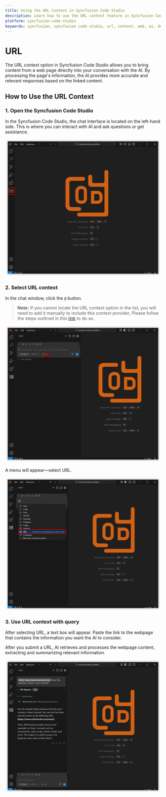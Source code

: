 ```yaml
---
title: Using the URL Context in Syncfusion Code Studio
description: Learn how to use the URL context feature in Syncfusion Code Studio to bring web page content directly into AI conversations for better context.
platform: syncfusion-code-studio
keywords: syncfusion, syncfusion code studio, url, context, web, ai, developer-tools, productivity
---
```

 
# URL 
 
The URL context option in Syncfusion Code Studio allows you to bring content from a web page directly into your conversation with the AI. By processing the page's information, the AI provides more accurate and relevant responses based on the linked content.
 
## How to Use the URL Context
 
### 1. Open the Syncfusion Code Studio
 
In the Syncfusion Code Studio, the chat interface is located on the left-hand side. This is where you can interact with AI and ask questions or get assistance.
 
<img src="../../feature-images/open_chat.png" alt="openchat" />

### 2. Select URL context
 
In the chat window, click the `@` button.  
> **Note:** If you cannot locate the URL context option in the list, you will need to add it manually to include this context provider, Please follow the steps outlined in this [link](https://help.syncfusioncody.com/syncfusion-code-studio/features/context-providers/add-more-contextproviders/How-to-configure-more-contextproviders) to do so.

<img src="../../feature-images/clickcontext.png" alt="click context" />
 
A menu will appear—select URL.

<img src="../../feature-images/url_opencontext.png" alt="open context" />
 
### 3. Use URL context with query
 
After selecting URL, a text box will appear. Paste the link to the webpage that contains the information you want the AI to consider.

After you submit a URL, AI retrieves and processes the webpage content, extracting and summarizing relevant information.

<img src="../../feature-images/url_output.png" alt="output" />